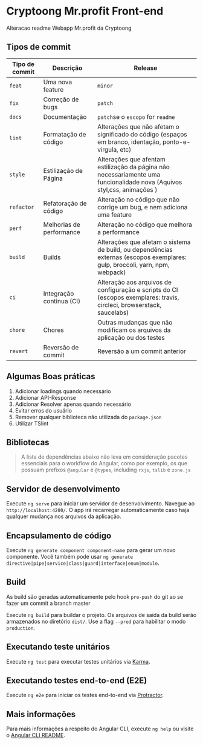# Cryptoong Mr.profit Front-end

Alteracao readme
Webapp Mr.profit da Cryptoong

## Tipos de commit

| Tipo de commit | Descrição                | Release                                                                                                                     |
| -------------- | ------------------------ | --------------------------------------------------------------------------------------------------------------------------- |
| `feat`         | Uma nova feature         | `minor`                                                                                                                     |
| `fix`          | Correção de bugs         | `patch`                                                                                                                     |
| `docs`         | Documentação             | `patch`se o `escopo` for `readme`                                                                                           |
| `lint`         | Formatação de código     | Alterações que não afetam o significado do código (espaços em branco, identação, ponto-e-virgula, etc)                      |
| `style`        | Estilização de Página    | Alterações que afentam estilização da página não necessariamente uma funcionalidade nova (Aquivos styl,css, animações )     |
| `refactor`     | Refatoração de código    | Alteração no código que não corrige um bug, e nem adiciona uma feature                                                      |
| `perf`         | Melhorias de performance | Alteração no código que melhora a performance                                                                               |
| `build`        | Builds                   | Alterações que afetam o sistema de build, ou dependências externas (escopos exemplares: gulp, broccoli, yarn, npm, webpack) |
| `ci`           | Integração continua (CI) | Alteração aos arquivos de configuração e scripts do CI (escopos exemplares: travis, circleci, browserstack, saucelabs)      |
| `chore`        | Chores                   | Outras mudanças que não modificam os arquivos da aplicação ou dos testes                                                    |
| `revert`       | Reversão de commit       | Reversão a um commit anterior                                                                                               |

## Algumas Boas práticas

1. Adicionar loadings quando necessário
2. Adicionar API-Response
3. Adicionar Resolver apenas quando necessário
4. Evitar erros do usuário
5. Remover qualquer biblioteca não utilizada do `package.json`
6. Utilizar TSlint

## Bibliotecas

> A lista de dependências abaixo não leva em consideração pacotes essenciais para o workflow do Angular, como por exemplo, os que possuam prefixos `@angular` e `@types`, including `rxjs`, `tslib` e `zone.js`

## Servidor de desenvolvimento

Execute `ng serve` para iniciar um servidor de desenvolvimento. Navegue ao `http://localhost:4200/`. O app irá recarregar automaticamente caso haja qualquer mudança nos arquivos da aplicação.

## Encapsulamento de código

Execute `ng generate component component-name` para gerar um novo componente. Você também pode usar `ng generate directive|pipe|service|class|guard|interface|enum|module`.

## Build

As build são geradas automaticamente pelo hook `pre-push` do git ao se fazer um commit a branch master

Execute `ng build` para buildar o projeto. Os arquivos de saída da build serão armazenados no diretório `dist/`. Use a flag `--prod` para habilitar o modo `production`.

## Executando teste unitários

Execute `ng test` para executar testes unitários via [Karma](https://karma-runner.github.io).

## Executando testes end-to-end (E2E)

Execute `ng e2e` para iniciar os testes end-to-end via [Protractor](http://www.protractortest.org/).

## Mais informações

Para mais informações a respeito do Angular CLI, execute `ng help` ou visite o [Angular CLI README](https://github.com/angular/angular-cli/blob/master/README.md).
